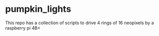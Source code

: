 # pumpkin_lights
This repo has a collection of scripts to drive 4 rings of 16 neopixels by a raspberry pi 4B+
